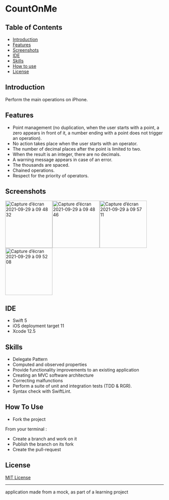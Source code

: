 #  CountOnMe
## Table of Contents

-   [Introduction](https://github.com/fredMilloh/OpenHeartSurgery#introduction)
-   [Features](https://github.com/fredMilloh/OpenHeartSurgery#features)
-   [Screenshots](https://github.com/fredMilloh/OpenHeartSurgery#screenshots)
-   [IDE](https://github.com/fredMilloh/OpenHeartSurgery#ide)
-   [Skills](https://github.com/fredMilloh/OpenHeartSurgery#skills)
-   [How to use](https://github.com/fredMilloh/OpenHeartSurgery#how-to-use)
-   [License](https://github.com/fredMilloh/OpenHeartSurgery#license)

## Introduction
Perform the main operations on iPhone.

## Features
 - Point management (no duplication, when the user starts with a point, a zero appears in front of it, a number ending with a point does not trigger an operation).
 - No action takes place when the user starts with an operator.
 - The number of decimal places after the point is limited to two.
 - When the result is an integer, there are no decimals.
 - A warning message appears in case of an error.
 - The thousands are spaced.
 - Chained operations.
 - Respect for the priority of operators.
 
## Screenshots
<img width="150" alt="Capture d’écran 2021-09-29 à 09 48 32" src="https://user-images.githubusercontent.com/47221695/135226275-c474e6ca-c946-4127-82b8-b462c85e2067.png"><img width="150" alt="Capture d’écran 2021-09-29 à 09 48 46" src="https://user-images.githubusercontent.com/47221695/135226295-017ca4f2-f9da-4508-9336-ad101cc1626f.png"><img width="150" alt="Capture d’écran 2021-09-29 à 09 57 11" src="https://user-images.githubusercontent.com/47221695/135226949-e2856c88-cbd0-4fb8-8a18-f97417623cea.png"><img width="150" alt="Capture d’écran 2021-09-29 à 09 52 08" src="https://user-images.githubusercontent.com/47221695/135226319-6e1a72b8-366a-4d79-8e40-8e9e0958074e.png">
## IDE

-   Swift 5
-   iOS deployment target 11
-   Xcode 12.5

## Skills
 - Delegate Pattern
 - Computed and observed properties
 - Provide functionality improvements to an existing application
 - Creating an MVC software architecture
 - Correcting malfunctions
 - Perform a suite of unit and integration tests (TDD & RGR). 
 - Syntax check with SwiftLint.
 
## How To Use

  - Fork the project
 
From your terminal :

 - Create a branch and work on it
 - Publish the branch on its fork
 - Create the pull-request
 
## License

[MIT License](https://github.com/fredMilloh/OpenHeartSurgery/blob/master)

---
application made from a mock, as part of a learning project


